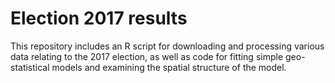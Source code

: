 # Election 2017 results

This repository includes an R script for downloading and processing various data
relating to the 2017 election, as well as code for fitting simple geo-statistical
models and examining the spatial structure of the model.


